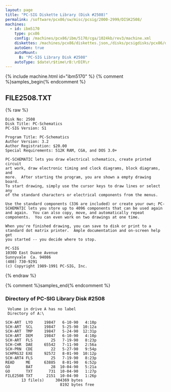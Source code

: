 ```yaml
---
layout: page
title: "PC-SIG Diskette Library (Disk #2508)"
permalink: /software/pcx86/sw/misc/pcsig/2000-2999/DISK2508/
machines:
  - id: ibm5170
    type: pcx86
    config: /machines/pcx86/ibm/5170/cga/1024kb/rev3/machine.xml
    diskettes: /machines/pcx86/diskettes.json,/disks/pcsigdisks/pcx86/diskettes.json
    autoGen: true
    autoMount:
      B: "PC-SIG Library Disk #2508"
    autoType: $date\r$time\rB:\rDIR\r
---
```


{% include machine.html id="ibm5170" %}
{% comment %}samples_begin{% endcomment %}

## FILE2508.TXT

{% raw %}
```
Disk No: 2508                                                           
Disk Title: PC-Schematics                                               
PC-SIG Version: S1                                                      
                                                                        
Program Title: PC-Schematics                                            
Author Version: 3.2                                                     
Author Registration: $20.00                                             
Special Requirements: 512K RAM, CGA, and DOS 3.0+                       
                                                                        
PC-SCHEMATIC lets you draw electrical schematics, create printed circuit
art work, draw electronic timing and clock diagrams, block diagrams, and
more.  After starting the program, you are shown a empty drawing board. 
To start drawing, simply use the cursor keys to draw lines or select any
of the standard characters or electrical components from the menus.     
                                                                        
Use the standard components (336 are included) or create your own; PC-  
SCHEMATIC lets you store up to 4096 components that can be used again   
and again.  You can also copy, move, and automatically repeat           
components.  You can even work on two drawings at one time.             
                                                                        
When you're finished drawing, you can save to disk or print to a        
standard dot matrix printer.  Ample documentation and on-screen help get
you started -- you decide where to stop.                                
                                                                        
PC-SIG                                                                  
1030D East Duane Avenue                                                 
Sunnyvale  Ca. 94086                                                    
(408) 730-9291                                                          
(c) Copyright 1989-1991 PC-SIG, Inc.                                         
```
{% endraw %}

{% comment %}samples_end{% endcomment %}

### Directory of PC-SIG Library Disk #2508

     Volume in drive A has no label
     Directory of A:\

    SCH-ART  LYO     19847   6-10-90   4:10p
    SCH-ART  SCL     19847   5-25-90  10:12a
    SCH-ART  TMP     19847   5-24-90  12:31p
    SCH-ART  DEM     19847   6-10-90   4:10p
    SCH-ART  FLS        25   7-19-90   8:23p
    SCH-CHR  DAE     65542   7-11-90   2:56a
    SCH-PRN  CDE        22   5-27-90   9:54p
    SCHPRG32 EXE     92572   8-01-90  10:12p
    SCH-ART4 FLS        25   7-19-90   8:23p
    READ     ME      63885   8-01-90   6:52p
    GO       BAT        28  10-04-90   5:21a
    GO       TXT       731  10-04-90   1:27p
    FILE2508 TXT      2151  10-04-90   1:26p
           13 file(s)     304369 bytes
                            8192 bytes free
